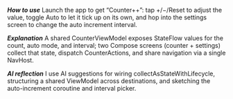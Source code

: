 ***How to use*** Launch the app to get “Counter++”: tap +/−/Reset to adjust the value, toggle Auto to let it tick up on its own, and hop into the settings screen to change the auto increment interval.

***Explanation*** A shared CounterViewModel exposes StateFlow values for the count, auto mode, and interval; two Compose screens (counter + settings) collect that state, dispatch CounterActions, and share navigation via a single NavHost.

***AI reflection*** I use AI suggestions for wiring collectAsStateWithLifecycle, structuring a shared ViewModel across destinations, and sketching the auto-increment coroutine and interval picker.
